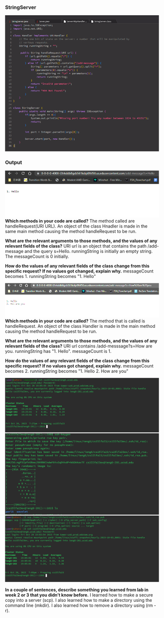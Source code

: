 ### **StringServer**
![stringserver](lab2ss/stringserver.PNG)
### **Output**
![hello](lab2ss/hello1.PNG)
**Which methods in your code are called?**
The method called are handleRequest(URI URL). An object of the class Hnadler is made in the same main method causing the method handleRequest to be run.

**What are the relevant arguments to those methods, and the values of any relevant fields of the class?**
URI url is an object that contains the path /add-message and the query s=Hello. runningString is initially an empty  string. The messageCount is 0 initially.

**How do the values of any relevant fields of the class change from this specific request? If no values got changed, explain why.**
messageCount becomes 1. runningString becomes "1. Hello"

![lab](lab2ss/hello2.PNG)
**Which methods in your code are called?**
The method that is called is handleRequest. An object of the class Handler is made in the main method causing the method handleRequest to be run. 

**What are the relevant arguments to those methods, and the values of any relevant fields of the class?**
URI url contains /add-messsage?s=How are you. runningString has "1. Hello". messageCount is 1. 

**How do the values of any relevant fields of the class change from this specific request? If no values got changed, explain why.**
messageCount becomes 2. runningString becomes "1. Hello  2. How are you"

![login](lab2ss/login.PNG)
![keygen](lab2ss/keygen.PNG)
![scp](lab2ss/scp.PNG)

**In a couple of sentences, describe something you learned from lab in week 2 or 3 that you didn’t know before.**
I learned how to make a secure copy into a server (scp). I also learned how to make a directory using the command line (mkdir). I also learned how to remove a directory using (rm -r).

